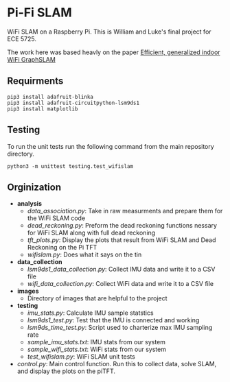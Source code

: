 # Pi-Fi SLAM
WiFi SLAM on a Raspberry Pi. This is William and Luke's final project for ECE 5725.

The work here was based heavly on the paper [Efficient, generalized indoor WiFi GraphSLAM](https://ieeexplore.ieee.org/document/5979643)

## Requirments
```
pip3 install adafruit-blinka
pip3 install adafruit-circuitpython-lsm9ds1
pip3 install matplotlib
```

## Testing

To run the unit tests run the following command from the main repository directory.

```
python3 -m unittest testing.test_wifislam
```

## Orginization

* **analysis**
  * *data_association.py*: Take in raw measurments and prepare them for the WiFi SLAM code
  * *dead_reckoning.py*: Preform the dead reckoning functions nessary for WiFi SLAM along with full dead reckoning
  * *tft_plots.py*: Display the plots that result from WiFi SLAM and Dead Reckoning on the Pi TFT
  * *wifislam.py*: Does what it says on the tin
* **data_collection**
  * *lsm9ds1_data_collection.py*: Collect IMU data and write it to a CSV file
  * *wifi_data_collection.py*: Collect WiFi data and write it to a CSV file
* **images**
  * Directory of images that are helpful to the project
* **testing**
  * *imu_stats.py*: Calculate IMU sample statstics
  * *lsm9ds1_test.py*: Test that the IMU is connected and working
  * *lsm9ds_time_test.py*: Script used to charterize max IMU sampling rate
  * *sample_imu_stats.txt*: IMU stats from our system
  * *sample_wifi_stats.txt*: WiFi stats from our system
  * *test_wifislam.py*: WiFi SLAM unit tests
* *control.py*: Main control function. Run this to collect data, solve SLAM, and display the plots on the piTFT.


